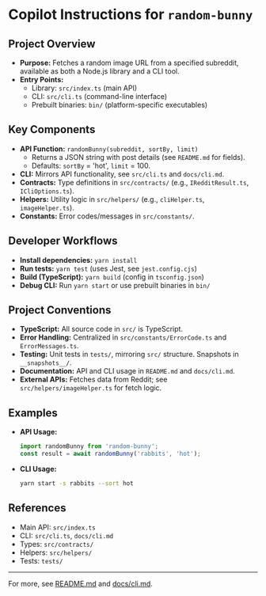 # Copilot Instructions for `random-bunny`

## Project Overview
- **Purpose:** Fetches a random image URL from a specified subreddit, available as both a Node.js library and a CLI tool.
- **Entry Points:**
  - Library: `src/index.ts` (main API)
  - CLI: `src/cli.ts` (command-line interface)
  - Prebuilt binaries: `bin/` (platform-specific executables)

## Key Components
- **API Function:** `randomBunny(subreddit, sortBy, limit)`
  - Returns a JSON string with post details (see `README.md` for fields).
  - Defaults: `sortBy` = 'hot', `limit` = 100.
- **CLI:** Mirrors API functionality, see `src/cli.ts` and `docs/cli.md`.
- **Contracts:** Type definitions in `src/contracts/` (e.g., `IRedditResult.ts`, `ICliOptions.ts`).
- **Helpers:** Utility logic in `src/helpers/` (e.g., `cliHelper.ts`, `imageHelper.ts`).
- **Constants:** Error codes/messages in `src/constants/`.

## Developer Workflows
- **Install dependencies:** `yarn install`
- **Run tests:** `yarn test` (uses Jest, see `jest.config.cjs`)
- **Build (TypeScript):** `yarn build` (config in `tsconfig.json`)
- **Debug CLI:** Run `yarn start` or use prebuilt binaries in `bin/`

## Project Conventions
- **TypeScript:** All source code in `src/` is TypeScript.
- **Error Handling:** Centralized in `src/constants/ErrorCode.ts` and `ErrorMessages.ts`.
- **Testing:** Unit tests in `tests/`, mirroring `src/` structure. Snapshots in `__snapshots__/`.
- **Documentation:** API and CLI usage in `README.md` and `docs/cli.md`.
- **External APIs:** Fetches data from Reddit; see `src/helpers/imageHelper.ts` for fetch logic.

## Examples
- **API Usage:**
  ```ts
  import randomBunny from 'random-bunny';
  const result = await randomBunny('rabbits', 'hot');
  ```
- **CLI Usage:**
  ```sh
  yarn start -s rabbits --sort hot
  ```

## References
- Main API: `src/index.ts`
- CLI: `src/cli.ts`, `docs/cli.md`
- Types: `src/contracts/`
- Helpers: `src/helpers/`
- Tests: `tests/`

---
For more, see [README.md](../README.md) and [docs/cli.md](../docs/cli.md).